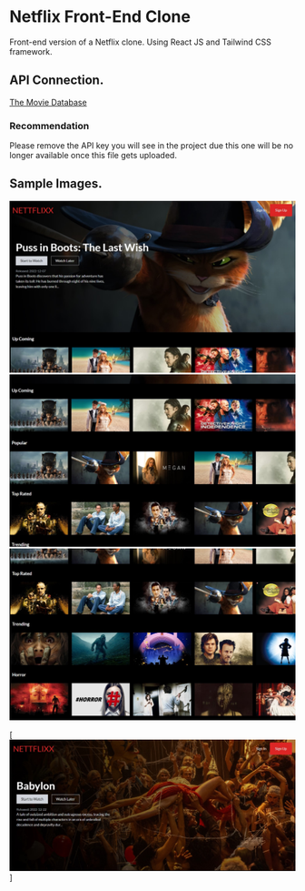 # Netflix Front-End Clone
Front-end version of a Netflix clone.
Using React JS and Tailwind CSS framework.


## API Connection. 
[The Movie Database](https://www.themoviedb.org/documentation/api)


### Recommendation 
Please remove the API key you will see in the project due this one will be no longer available once this file gets uploaded. 

## Sample Images. 

![Home layout](./Sample_images/sample_img_01.jpg)
![Rows by category](./Sample_images/sample_img_02.jpg)
![Rows by category](./Sample_images/sample_img_03.jpg)


[![Reloaded Home page](./Sample_images/sample_img_05.jpg)]
